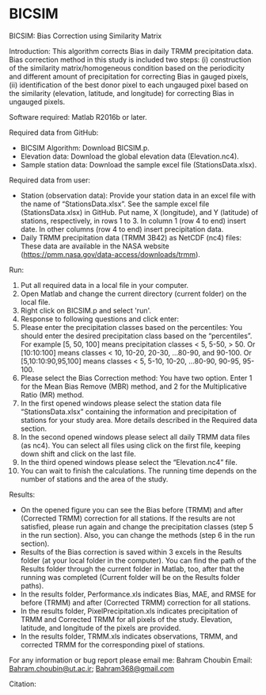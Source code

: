 # BICSIM
BICSIM: Bias Correction using Similarity Matrix

Introduction:
This algorithm corrects Bias in daily TRMM precipitation data. Bias correction method in this study is included two steps: (i) construction of the similarity matrix/homogeneous condition based on the periodicity and different amount of precipitation for correcting Bias in gauged pixels, (ii) identification of the best donor pixel to each ungauged pixel based on the similarity (elevation, latitude, and longitude) for correcting Bias in ungauged pixels. 

Software required: 
Matlab R2016b or later.

Required data from GitHub:
-	BICSIM Algorithm: Download BICSIM.p.
-	Elevation data: Download the global elevation data (Elevation.nc4). 
-	Sample station data: Download the sample excel file (StationsData.xlsx). 

Required data from user:
-	Station (observation data): Provide your station data in an excel file with the name of “StationsData.xlsx”. See the sample excel file (StationsData.xlsx) in GitHub. Put name, X (longitude), and Y (latitude) of stations, respectively, in rows 1 to 3. In column 1 (row 4 to end) insert date. In other columns (row 4 to end) insert precipitation data. 
-	Daily TRMM precipitation data (TRMM 3B42) as NetCDF (nc4) files: These data are available in the NASA website (https://pmm.nasa.gov/data-access/downloads/trmm). 

Run: 
1)	Put all required data in a local file in your computer. 
2)	Open Matlab and change the current directory (current folder) on the local file.
3)	Right click on BICSIM.p and select 'run'. 
4)	Response to following questions and click enter:
5)	Please enter the precipitation classes based on the percentiles: You should enter the desired precipitation class based on the “percentiles”. For example [5, 50, 100] means precipitation classes < 5, 5-50, > 50. Or [10:10:100] means classes < 10, 10-20, 20-30, …80-90, and 90-100. Or [5,10:10:90,95,100] means classes < 5, 5-10, 10-20, …80-90, 90-95, 95-100.
6)	Please select the Bias Correction method: You have two option. Enter 1 for the Mean Bias Remove (MBR) method, and 2 for the Multiplicative Ratio (MR) method.
7)	In the first opened windows please select the station data file “StationsData.xlsx” containing the information and precipitation of stations for your study area. More details described in the Required data section. 
8)	In the second opened windows please select all daily TRMM data files (as nc4). You can select all files using click on the first file, keeping down shift and click on the last file.
9)	In the third opened windows please select the “Elevation.nc4” file. 
10)	You can wait to finish the calculations. The running time depends on the number of stations and the area of the study. 


Results: 
-	On the opened figure you can see the Bias before (TRMM) and after (Corrected TRMM) correction for all stations. If the results are not satisfied, please run again and change the precipitation classes (step 5 in the run section). Also, you can change the methods (step 6 in the run section). 
-	Results of the Bias correction is saved within 3 excels in the Results folder (at your local folder in the computer). You can find the path of the Results folder through the current folder in Matlab, too, after that the running was completed (Current folder will be on the Results folder paths). 
-	In the results folder, Performance.xls indicates Bias, MAE, and RMSE for before (TRMM) and after (Corrected TRMM) correction for all stations.
-	In the results folder, PixelPrecipitation.xls indicates precipitation of TRMM and Corrected TRMM for all pixels of the study. Elevation, latitude, and longitude of the pixels are provided. 
-	In the results folder, TRMM.xls indicates observations, TRMM, and corrected TRMM for the corresponding pixel of stations. 

For any information or bug report please email me:
Bahram Choubin
Email: Bahram.choubin@ut.ac.ir; 
Bahram368@gmail.com 

Citation:

